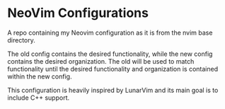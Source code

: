 # NeoVim Configurations

A repo containing my Neovim configuration as it is from the nvim base directory.

The old config contains the desired functionality, while the new config contains the desired organization. The old will be used to match functionality until the desired functionality and organization is contained within the new config.

This configuration is heavily inspired by LunarVim and its main goal is to include C++ support.

